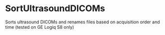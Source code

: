 # SortUltrasoundDICOMs
Sorts ultrasound DICOMs and renames files based on acquisition order and time (tested on GE Logiq S8 only)
